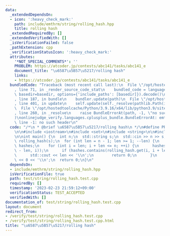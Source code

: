 ```yaml
---
data:
  _extendedDependsOn:
  - icon: ':heavy_check_mark:'
    path: include/emthrm/string/rolling_hash.hpp
    title: rolling hash
  _extendedRequiredBy: []
  _extendedVerifiedWith: []
  _isVerificationFailed: false
  _pathExtension: cpp
  _verificationStatusIcon: ':heavy_check_mark:'
  attributes:
    '*NOT_SPECIAL_COMMENTS*': ''
    PROBLEM: https://atcoder.jp/contests/abc141/tasks/abc141_e
    document_title: "\u6587\u5B57\u5217/rolling hash"
    links:
    - https://atcoder.jp/contests/abc141/tasks/abc141_e
  bundledCode: "Traceback (most recent call last):\n  File \"/opt/hostedtoolcache/Python/3.9.16/x64/lib/python3.9/site-packages/onlinejudge_verify/documentation/build.py\"\
    , line 71, in _render_source_code_stat\n    bundled_code = language.bundle(stat.path,\
    \ basedir=basedir, options={'include_paths': [basedir]}).decode()\n  File \"/opt/hostedtoolcache/Python/3.9.16/x64/lib/python3.9/site-packages/onlinejudge_verify/languages/cplusplus.py\"\
    , line 187, in bundle\n    bundler.update(path)\n  File \"/opt/hostedtoolcache/Python/3.9.16/x64/lib/python3.9/site-packages/onlinejudge_verify/languages/cplusplus_bundle.py\"\
    , line 401, in update\n    self.update(self._resolve(pathlib.Path(included), included_from=path))\n\
    \  File \"/opt/hostedtoolcache/Python/3.9.16/x64/lib/python3.9/site-packages/onlinejudge_verify/languages/cplusplus_bundle.py\"\
    , line 260, in _resolve\n    raise BundleErrorAt(path, -1, \"no such header\"\
    )\nonlinejudge_verify.languages.cplusplus_bundle.BundleErrorAt: emthrm/string/rolling_hash.hpp:\
    \ line -1: no such header\n"
  code: "/*\n * @brief \u6587\u5B57\u5217/rolling hash\n */\n#define PROBLEM \"https://atcoder.jp/contests/abc141/tasks/abc141_e\"\
    \n\n#include <iostream>\n#include <set>\n#include <string>\n\n#include \"emthrm/string/rolling_hash.hpp\"\
    \n\nint main() {\n  int n;\n  std::string s;\n  std::cin >> n >> s;\n  emthrm::RollingHash<>\
    \ rolling_hash(s);\n  for (int len = n - 1; len >= 1; --len) {\n    std::set<std::int64_t>\
    \ hashes;\n    for (int i = len; i + len <= n; ++i) {\n      hashes.emplace(rolling_hash.get(i\
    \ - len, i));\n      if (hashes.contains(rolling_hash.get(i, i + len))) {\n  \
    \      std::cout << len << '\\n';\n        return 0;\n      }\n    }\n  }\n  std::cout\
    \ << 0 << '\\n';\n  return 0;\n}\n"
  dependsOn:
  - include/emthrm/string/rolling_hash.hpp
  isVerificationFile: true
  path: test/string/rolling_hash.test.cpp
  requiredBy: []
  timestamp: '2023-02-23 21:59:12+09:00'
  verificationStatus: TEST_ACCEPTED
  verifiedWith: []
documentation_of: test/string/rolling_hash.test.cpp
layout: document
redirect_from:
- /verify/test/string/rolling_hash.test.cpp
- /verify/test/string/rolling_hash.test.cpp.html
title: "\u6587\u5B57\u5217/rolling hash"
---
```

